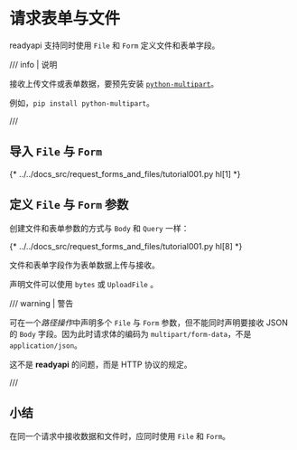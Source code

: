 # 请求表单与文件

readyapi 支持同时使用 `File` 和 `Form` 定义文件和表单字段。

/// info | 说明

接收上传文件或表单数据，要预先安装 <a href="https://github.com/Kludex/python-multipart" class="external-link" target="_blank">`python-multipart`</a>。

例如，`pip install python-multipart`。

///

## 导入 `File` 与 `Form`

{* ../../docs_src/request_forms_and_files/tutorial001.py hl[1] *}

## 定义 `File` 与 `Form` 参数

创建文件和表单参数的方式与 `Body` 和 `Query` 一样：

{* ../../docs_src/request_forms_and_files/tutorial001.py hl[8] *}

文件和表单字段作为表单数据上传与接收。

声明文件可以使用 `bytes` 或 `UploadFile` 。

/// warning | 警告

可在一个*路径操作*中声明多个 `File` 与 `Form` 参数，但不能同时声明要接收 JSON 的 `Body` 字段。因为此时请求体的编码为 `multipart/form-data`，不是 `application/json`。

这不是 **readyapi** 的问题，而是 HTTP 协议的规定。

///

## 小结

在同一个请求中接收数据和文件时，应同时使用 `File` 和 `Form`。
